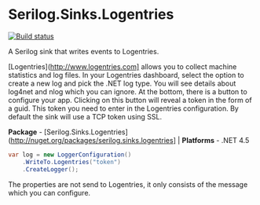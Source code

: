# Serilog.Sinks.Logentries

[![Build status](https://ci.appveyor.com/api/projects/status/4tfqyatqgioc1njc/branch/master?svg=true)](https://ci.appveyor.com/project/serilog/serilog-sinks-logentries/branch/master)

A Serilog sink that writes events to Logentries.

[Logentries](http://www.logentries.com] allows you to collect machine statistics and log files. 
In your Logentries dashboard, select the option to create a new log and pick the .NET log type. You will see details about log4net and nlog which you can ignore. At the bottom, there is a button to configure your app. Clicking on this button will reveal a token in the form of a guid. This token you need to enter in the Logentries configuration. By default the sink will use a TCP token using SSL.

**Package** - [Serilog.Sinks.Logentries](http://nuget.org/packages/serilog.sinks.logentries]
| **Platforms** - .NET 4.5

```csharp
var log = new LoggerConfiguration()
    .WriteTo.Logentries("token")
    .CreateLogger();
```

The properties are not send to Logentries, it only consists of the message which you can configure.
